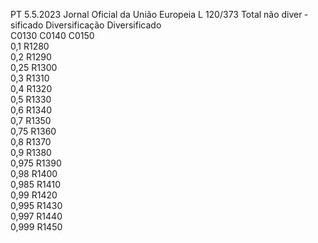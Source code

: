 PT  5.5.2023 Jornal Oficial da União Europeia L 120/373
 Total não diver ­
sificado  Diversificação  Diversificado  
C0130  C0140  C0150  
0,1  R1280  
0,2  R1290  
0,25  R1300  
0,3  R1310  
0,4  R1320  
0,5  R1330  
0,6  R1340  
0,7  R1350  
0,75  R1360  
0,8  R1370  
0,9  R1380  
0,975  R1390  
0,98  R1400  
0,985  R1410  
0,99  R1420  
0,995  R1430  
0,997  R1440  
0,999  R1450